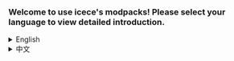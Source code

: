 ### Welcome to use icece's modpacks! Please select your language to view detailed introduction.
<details>
<summary>English</summary>

### Are you still worried about not being able to play JAVA Minecraft on your phone?
**"icece's vanilla Modpacks"** is a fabric Modpacks for the players who using mobile phone to play the vanilla Minecraft. It was created during my own gameplay and has undergone certain adjustments. I have made modifications to some of the mods to better adapt to mobile phones.

This is a modpacks that **I have highly customized**. People who play the JAVA Minecraft on their mobile phones generally do not have much ability to customize operations for their Minecraft modpacks. I fully combined my experience in actual gameplay and used it to modify the game. This can help beginners better play games directly.

This modpacks originated from my unpublished (Only archived in some QQ groups) self use modpacks "冰冰整合1.21 V1.5". Due to the good usage effect, certain modifications were made on this basis, and some inappropriate content was deleted according to the regulations for public release.

Due to insufficient experience in backward compatibility, there is no idea of make compatibility with **versions below 1.21**, But I will consider updating the module after all updates, such as **version 1.21.1**, and keeping it synchronized between different versions

_(This is the text I translated using a translator. Please refer to the Chinese text for accuracy)_
</details>


<details>
<summary>中文</summary>

### 你还在为不能在手机上玩JAVA版Minecraft而烦恼吗？
**“冰冰的原版整合”** 是针对使用手机玩原版Minecraft的玩家制作的整合包，均是在我自己玩的过程中制作的，经过了一定的调整，对部分模组做了修改，使其更好地适配手机。

这是一个 **我高度自定义** 的整合包，一般在手机上玩JAVA版Minecraft的人，对于自己的Minecraft整合包没有太多的自定义操作能力，我充分结合了自己在实际游玩中的经验，对游戏进行了修改，这样可以帮助新手更好的直接玩游戏。

这个整合包源自于我的未公开发布的（仅在部分QQ群中有存档）自用整合包“冰冰整合1.21 V1.5”。因使用效果较好，在此基础上进行了一定的修改，并根据公开发布的规定删除了一部分不适合发布的内容。

由于向下兼容的经验不足，目前并没有向 **1.21版本以下版本** 进行兼容的想法，但会考虑在模组集体更新后向如1.21.1版本进行纵向更新，并在各个版本保持同步
</details>

